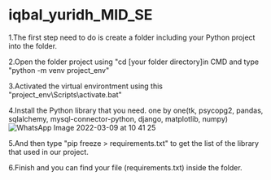 # iqbal_yuridh_MID_SE
1.The first step need to do is create a folder including your Python project into the folder. 

2.Open the folder project using "cd [your folder directory]in CMD and type "python -m venv project_env" 

3.Activated the virtual environtment using this "project_env\Scripts\activate.bat" 

4.Install the Python library that you need. one by one(tk, psycopg2, pandas, sqlalchemy, mysql-connector-python, django, matplotlib, numpy) 
![WhatsApp Image 2022-03-09 at 10 41 25](https://user-images.githubusercontent.com/75409462/157368851-c82ac916-1d09-4755-9c56-da8d9d765889.jpeg)

5.And then type "pip freeze > requirements.txt" to get the list of the library that used in our project. 

6.Finish and you can find your file (requirements.txt) inside the folder.
